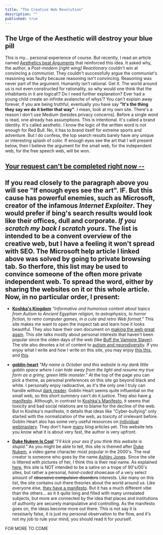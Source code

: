 ```yaml
---
title: "The Creative Web Revolution"
description: ""
published: true
---
```

## The Urge of the Aesthetic will destroy your blue pill
This is my... personal experience of course. But recently, I read an article named [Aesthetics beat Arguments](https://copybookcourt.substack.com/p/aesthetics-beat-arguments) that reinforced this idea. It asked why, the author, a *Post-modern [right wing] Reactionary* couldn't win at convincing a communist. They couldn't successfully argue the communist's reasoning was faulty because reasoning isn't convincing. Reasoning was never part of the argument. Humanity isn't rational. Get it. The world around us is not even constructed for rationality, so why would one think that the inhabitants in it are logical!? Do I need further explanation? Ever had a young child create an infinite avalanche of whys'? You can't explain away forever, if you are being truthful, eventually you have say **"It's the thing they say we do it better that way"**. I mean, look at my own site. There's a reason I don't use Medium (besides privacy concerns). Before a single word is read, one already has assumptions. This is intentional. It's called a brand identity. It's called aesthetic. I know the logic of the written word is not enough for Red Bull. No, it has to brand itself for extreme sports and adventure. But I do confess, the top search results barely have any unique or interesting splash of color. If enough eyes see the art that I will present below, then I believe the argument for the small web, for the independent web, for the free speech web, will be won.
## [Your request can't be completed right now --](https://answers.microsoft.com/en-us/outlook_com/forum/all/your-request-cant-be-completed-right-now-how-fix/93de6756-f95b-4cc3-9c8f-bd1f6979ddd3)
If you read closely to the paragraph above you will see **"If enough eyes see the art"**. IF. But this cause has powerful enemies, such as Microsoft, creator of the infamous *Internet Exploiter*. They would prefer if bing's search results would look like their offices, dull and corporate. *If you scratch my back I scratch yours*. The list is intended to be a convent overview of the creative web, but I have a feeling it won't spread with SEO. The Microsoft help article I linked above was solved by going to private browsing tab. So therfore, this list may be used to convince someone of the often more private independent web. To spread the word, either by sharing the websites on it or this whole article. Now, in no particular order, I present:
---------------------------------------------------------------------------
- **[Koshka's Kingdom](https://koshka.love/)** *"Informative and humorous content about topics from Autism to Ancient Egyptian religion, to astrophysics, to horror fiction, to retro computer games, in a cute and retro Web format."* This site makes me want to open the inspect tab and learn how it looks beautiful. They also have their own document on [making the web great again](https://koshka.love/mwwwga.html). This site talks mostly about personal interests that haven't been popular since the olden days of the web (like [Buff the Vampire Slayer](https://koshka.love/television/buffy.html)). The site also devotes a lot of content to [autism and neurodiversity](https://koshka.love/autism/). If you enjoy what I write and how I write on this site, you may enjoy [this](https://koshka.love/babel/normiefication),[this](https://koshka.love/babel/comedic-observations.html), and [this](https://koshka.love/babel/devils-advocate-1984.html).

- **[goblin-heart](https://goblin-heart.net/)** *"My name is October and this website is my dank little goblin space where I can hide away from the light and resume my true form as a grimy, green little monster."* At the top of the page you can pick a theme, as personal preferences on this site go beyond black and white. I personally enjoy radioactive, as it's the only one I truly can handle without [dark reader](https://darkreader.org/). Goblin Heart seems quite influential on the small web, so this short summery can't do it justice. They also have [a manifesto](https://goblin-heart.net/sadgrl/cyberspace/internet-manifesto). Although, in contrast to [Koshka's Manifesto](https://koshka.love/mwwwga.html), it seems that toxicity and bad social relations are to blame for the decline of the web. But in Koshka's manifesto, it details that ideas like "Cyber-bullying" only started with the normalization of the web, as toxicity of irrelevant before. Goblin Heart also has some very useful resources on [individual webmastery](https://goblin-heart.net/sadgrl/webmastery/). They don't have [many](https://goblin-heart.net/blog/060224) blog articles yet. This website lets you know what it is about very fast, the author is very upfront.

- **[Duke Nukem Is Cool](https://dukenukemis.cool/)** *"I'll kick your ass if you think this website is stupid."* As you might be able to tell, this site is themed after [Duke Nukem](https://en.wikipedia.org/wiki/Duke_Nukem), a video game character most popular in the 2000's. The real creator is someone who goes by the name [Ashley Jones](https://dukenukemis.cool/about-me/). Since the site is littered with pictures of her, I think this is their real name. As explained [here](https://dukenukemis.cool/my-convictions/), this site is NOT intended to be a satire on a trope of 90's/00's sites, but rather a personal, *hand-coded* showcase of a very select amount of ~~obsessive compulsive disorders~~  interests. Like many on this list, the site contains out-there theories about the world around us. Like everyone else, [they have a manifesto](https://dukenukemis.cool/manifesto/). But it has a much different vibe than the others... as it it quite long and filled with many unrealated subjects, but more are connected by the idea that places and institutions of authority are securely manipulative and controlling. As the manifesto goes on, the ideas become more out there. This is not say it is nessisarly false, it is just my personal observation to the flow, and it's not my job to rule your mind, you should read it for yourself.


FOR MORE TO COME